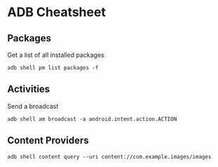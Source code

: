 # ADB Cheatsheet
## Packages
Get a list of all installed packages
```
adb shell pm list packages -f
```
## Activities
Send a broadcast
```
adb shell am broadcast -a android.intent.action.ACTION
```
## Content Providers
```
adb shell content query --uri content://com.example.images/images
```

